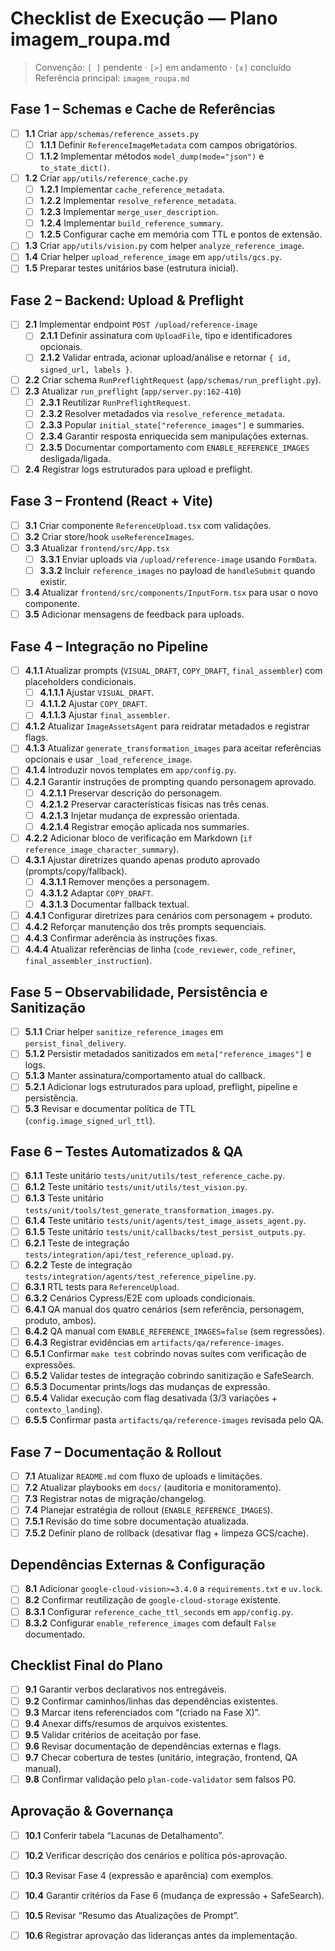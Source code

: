 # Checklist de Execução — Plano imagem_roupa.md

> Convenção: `[ ]` pendente · `[>]` em andamento · `[x]` concluído  
> Referência principal: `imagem_roupa.md`

## Fase 1 – Schemas e Cache de Referências
- [ ] **1.1** Criar `app/schemas/reference_assets.py`
  - [ ] **1.1.1** Definir `ReferenceImageMetadata` com campos obrigatórios.
  - [ ] **1.1.2** Implementar métodos `model_dump(mode="json")` e `to_state_dict()`.
- [ ] **1.2** Criar `app/utils/reference_cache.py`
  - [ ] **1.2.1** Implementar `cache_reference_metadata`.
  - [ ] **1.2.2** Implementar `resolve_reference_metadata`.
  - [ ] **1.2.3** Implementar `merge_user_description`.
  - [ ] **1.2.4** Implementar `build_reference_summary`.
  - [ ] **1.2.5** Configurar cache em memória com TTL e pontos de extensão.
- [ ] **1.3** Criar `app/utils/vision.py` com helper `analyze_reference_image`.
- [ ] **1.4** Criar helper `upload_reference_image` em `app/utils/gcs.py`.
- [ ] **1.5** Preparar testes unitários base (estrutura inicial).

## Fase 2 – Backend: Upload & Preflight
- [ ] **2.1** Implementar endpoint `POST /upload/reference-image`
  - [ ] **2.1.1** Definir assinatura com `UploadFile`, tipo e identificadores opcionais.
  - [ ] **2.1.2** Validar entrada, acionar upload/análise e retornar `{ id, signed_url, labels }`.
- [ ] **2.2** Criar schema `RunPreflightRequest` (`app/schemas/run_preflight.py`).
- [ ] **2.3** Atualizar `run_preflight` (`app/server.py:162-410`)
  - [ ] **2.3.1** Reutilizar `RunPreflightRequest`.
  - [ ] **2.3.2** Resolver metadados via `resolve_reference_metadata`.
  - [ ] **2.3.3** Popular `initial_state["reference_images"]` e summaries.
  - [ ] **2.3.4** Garantir resposta enriquecida sem manipulações externas.
  - [ ] **2.3.5** Documentar comportamento com `ENABLE_REFERENCE_IMAGES` desligada/ligada.
- [ ] **2.4** Registrar logs estruturados para upload e preflight.

## Fase 3 – Frontend (React + Vite)
- [ ] **3.1** Criar componente `ReferenceUpload.tsx` com validações.
- [ ] **3.2** Criar store/hook `useReferenceImages`.
- [ ] **3.3** Atualizar `frontend/src/App.tsx`
  - [ ] **3.3.1** Enviar uploads via `/upload/reference-image` usando `FormData`.
  - [ ] **3.3.2** Incluir `reference_images` no payload de `handleSubmit` quando existir.
- [ ] **3.4** Atualizar `frontend/src/components/InputForm.tsx` para usar o novo componente.
- [ ] **3.5** Adicionar mensagens de feedback para uploads.

## Fase 4 – Integração no Pipeline
- [ ] **4.1.1** Atualizar prompts (`VISUAL_DRAFT`, `COPY_DRAFT`, `final_assembler`) com placeholders condicionais.
  - [ ] **4.1.1.1** Ajustar `VISUAL_DRAFT`.
  - [ ] **4.1.1.2** Ajustar `COPY_DRAFT`.
  - [ ] **4.1.1.3** Ajustar `final_assembler`.
- [ ] **4.1.2** Atualizar `ImageAssetsAgent` para reidratar metadados e registrar flags.
- [ ] **4.1.3** Atualizar `generate_transformation_images` para aceitar referências opcionais e usar `_load_reference_image`.
- [ ] **4.1.4** Introduzir novos templates em `app/config.py`.
- [ ] **4.2.1** Garantir instruções de prompting quando personagem aprovado.
  - [ ] **4.2.1.1** Preservar descrição do personagem.
  - [ ] **4.2.1.2** Preservar características físicas nas três cenas.
  - [ ] **4.2.1.3** Injetar mudança de expressão orientada.
  - [ ] **4.2.1.4** Registrar emoção aplicada nos summaries.
- [ ] **4.2.2** Adicionar bloco de verificação em Markdown (`if reference_image_character_summary`).
- [ ] **4.3.1** Ajustar diretrizes quando apenas produto aprovado (prompts/copy/fallback).
  - [ ] **4.3.1.1** Remover menções a personagem.
  - [ ] **4.3.1.2** Adaptar `COPY_DRAFT`.
  - [ ] **4.3.1.3** Documentar fallback textual.
- [ ] **4.4.1** Configurar diretrizes para cenários com personagem + produto.
- [ ] **4.4.2** Reforçar manutenção dos três prompts sequenciais.
- [ ] **4.4.3** Confirmar aderência às instruções fixas.
- [ ] **4.4.4** Atualizar referências de linha (`code_reviewer`, `code_refiner`, `final_assembler_instruction`).

## Fase 5 – Observabilidade, Persistência e Sanitização
- [ ] **5.1.1** Criar helper `sanitize_reference_images` em `persist_final_delivery`.
- [ ] **5.1.2** Persistir metadados sanitizados em `meta["reference_images"]` e logs.
- [ ] **5.1.3** Manter assinatura/comportamento atual do callback.
- [ ] **5.2.1** Adicionar logs estruturados para upload, preflight, pipeline e persistência.
- [ ] **5.3** Revisar e documentar política de TTL (`config.image_signed_url_ttl`).

## Fase 6 – Testes Automatizados & QA
- [ ] **6.1.1** Teste unitário `tests/unit/utils/test_reference_cache.py`.
- [ ] **6.1.2** Teste unitário `tests/unit/utils/test_vision.py`.
- [ ] **6.1.3** Teste unitário `tests/unit/tools/test_generate_transformation_images.py`.
- [ ] **6.1.4** Teste unitário `tests/unit/agents/test_image_assets_agent.py`.
- [ ] **6.1.5** Teste unitário `tests/unit/callbacks/test_persist_outputs.py`.
- [ ] **6.2.1** Teste de integração `tests/integration/api/test_reference_upload.py`.
- [ ] **6.2.2** Teste de integração `tests/integration/agents/test_reference_pipeline.py`.
- [ ] **6.3.1** RTL tests para `ReferenceUpload`.
- [ ] **6.3.2** Cenários Cypress/E2E com uploads condicionais.
- [ ] **6.4.1** QA manual dos quatro cenários (sem referência, personagem, produto, ambos).
- [ ] **6.4.2** QA manual com `ENABLE_REFERENCE_IMAGES=false` (sem regressões).
- [ ] **6.4.3** Registrar evidências em `artifacts/qa/reference-images`.
- [ ] **6.5.1** Confirmar `make test` cobrindo novas suítes com verificação de expressões.
- [ ] **6.5.2** Validar testes de integração cobrindo sanitização e SafeSearch.
- [ ] **6.5.3** Documentar prints/logs das mudanças de expressão.
- [ ] **6.5.4** Validar execução com flag desativada (3/3 variações + `contexto_landing`).
- [ ] **6.5.5** Confirmar pasta `artifacts/qa/reference-images` revisada pelo QA.

## Fase 7 – Documentação & Rollout
- [ ] **7.1** Atualizar `README.md` com fluxo de uploads e limitações.
- [ ] **7.2** Atualizar playbooks em `docs/` (auditoria e monitoramento).
- [ ] **7.3** Registrar notas de migração/changelog.
- [ ] **7.4** Planejar estratégia de rollout (`ENABLE_REFERENCE_IMAGES`).
- [ ] **7.5.1** Revisão do time sobre documentação atualizada.
- [ ] **7.5.2** Definir plano de rollback (desativar flag + limpeza GCS/cache).

## Dependências Externas & Configuração
- [ ] **8.1** Adicionar `google-cloud-vision>=3.4.0` a `requirements.txt` e `uv.lock`.
- [ ] **8.2** Confirmar reutilização de `google-cloud-storage` existente.
- [ ] **8.3.1** Configurar `reference_cache_ttl_seconds` em `app/config.py`.
- [ ] **8.3.2** Configurar `enable_reference_images` com default `False` documentado.

## Checklist Final do Plano
- [ ] **9.1** Garantir verbos declarativos nos entregáveis.
- [ ] **9.2** Confirmar caminhos/linhas das dependências existentes.
- [ ] **9.3** Marcar itens referenciados com “(criado na Fase X)”.
- [ ] **9.4** Anexar diffs/resumos de arquivos existentes.
- [ ] **9.5** Validar critérios de aceitação por fase.
- [ ] **9.6** Revisar documentação de dependências externas e flags.
- [ ] **9.7** Checar cobertura de testes (unitário, integração, frontend, QA manual).
- [ ] **9.8** Confirmar validação pelo `plan-code-validator` sem falsos P0.

## Aprovação & Governança
- [ ] **10.1** Conferir tabela “Lacunas de Detalhamento”.
- [ ] **10.2** Verificar descrição dos cenários e política pós-aprovação.
- [ ] **10.3** Revisar Fase 4 (expressão e aparência) com exemplos.
- [ ] **10.4** Garantir critérios da Fase 6 (mudança de expressão + SafeSearch).
- [ ] **10.5** Revisar “Resumo das Atualizações de Prompt”.
- [ ] **10.6** Registrar aprovação das lideranças antes da implementação.

